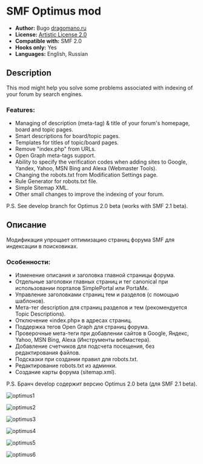 # SMF Optimus mod
* **Author:** Bugo [dragomano.ru](http://odragomano.ru)
* **License:** [Artistic License 2.0](http://opensource.org/licenses/artistic-license-2.0)
* **Compatible with:** SMF 2.0
* **Hooks only:** Yes
* **Languages:** English, Russian

## Description
This mod might help you solve some problems associated with indexing of your forum by search engines.

### Features:
* Managing of description (meta-tag) & title of your forum's homepage, board and topic pages.
* Smart descriptions for board/topic pages.
* Templates for titles of topic/board pages.
* Remove "index.php" from URLs.
* Open Graph meta-tags support.
* Ability to specify the verification codes when adding sites to Google, Yandex, Yahoo, MSN Bing and Alexa (Webmaster Tools).
* Changing the robots.txt from Modification Settings page.
* Rule Generator for robots.txt file.
* Simple Sitemap XML.
* Other small changes to improve the indexing of your forum.

P.S. See develop branch for Optimus 2.0 beta (works with SMF 2.1 beta).

## Описание
Модификация упрощает оптимизацию страниц форума SMF для индексации в поисковиках.

### Особенности:
* Изменение описания и заголовка главной страницы форума.
* Отдельные заголовки главных страниц и тег canonical при использовании порталов SimplePortal или PortaMx.
* Управление заголовками страниц тем и разделов (с помощью шаблонов).
* Мета-тег description для страниц разделов и тем (рекомендуется Topic Descriptions).
* Отключение «index.php» в адресах страниц.
* Поддержка тегов Open Graph для страниц форума.
* Проверочные мета-теги при добавлении сайтов в Google, Яндекс, Yahoo, MSN Bing, Alexa (Инструменты вебмастера).
* Добавление счетчиков для подсчета посещения, без редактирования файлов.
* Подсказки при создании правил для robots.txt.
* Редактирование robots.txt из админки.
* Создание карты форума (sitemap.xml).

P.S. Бранч develop содержит версию Optimus 2.0 beta (для SMF 2.1 beta).

![optimus1](https://cloud.githubusercontent.com/assets/1187218/23969000/59367228-09de-11e7-8995-6ff5be2a604c.png)

![optimus2](https://cloud.githubusercontent.com/assets/1187218/23969002/59386dee-09de-11e7-8ed6-0b7eaddb1654.png)

![optimus3](https://cloud.githubusercontent.com/assets/1187218/23969003/59395e02-09de-11e7-84ff-711e7352209e.png)

![optimus4](https://cloud.githubusercontent.com/assets/1187218/23968999/59362250-09de-11e7-8efc-c70feb845165.png)

![optimus5](https://cloud.githubusercontent.com/assets/1187218/23968998/5936264c-09de-11e7-8620-c99dfe158d69.png)

![optimus6](https://cloud.githubusercontent.com/assets/1187218/23969001/5936a194-09de-11e7-8ce9-049e8cf70c32.png)
